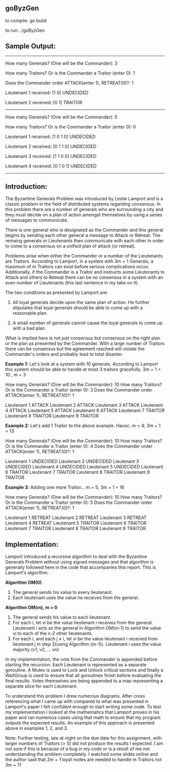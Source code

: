 ## goByzGen

to compile: go build

to run: ./goByzGen


## Sample Output:

---------------------------

How many Generals? (One will be the Commander): 3

How many Traitors? Or is the Commander a Traitor (enter 0): 1

Does the Commander order ATTACK(enter 1), RETREAT(0)?: 1

Lieutenant 1 received: [1 0] UNDECIDED

Lieutenant 2 received: [0 1] TRAITOR

---------------------------

How many Generals? (One will be the Commander): 5

How many Traitors? Or is the Commander a Traitor (enter 0): 0

Lieutenant 1 received: [1 0 1 0] UNDECIDED

Lieutenant 2 received: [0 1 1 0] UNDECIDED

Lieutenant 3 received: [1 1 0 0] UNDECIDED

Lieutenant 4 received: [0 1 0 1] UNDECIDED

----------------------------


## Introduction:

The Byzantine Generals Problem was introduced by Leslie Lamport and is a classic problem in the field of distributed systems regarding consensus. In this problem there are a number of generals who are surrounding a city and they must decide on a plan of action amongst themselves by using a series of messages to communicate. 

There is one general who is designated as the Commander and this general begins by sending each other general a message to Attack or Retreat. The remaing generals or Lieutenants then communicate with each other in order to come to a consensus on a unified plan of attack (or retreat).

Problems arise when either the Commander or a number of the Lieutenants are Traitors. According to Lamport, in a system with 3m + 1 Generals, a maximum of m Traitors can exist before serious complications occur. Additionally, if the Commander is a Traitor and instructs some Lieutenants to Attack and others to Retreat there can be no consensus in a system with an even number of Lieutenants (this last sentence in my take on it). 

The two conditions as presented by Lamport are:

1. All loyal generals decide upon the same plan of action. He further stipulates that loyal generals should be able to come up with a reasonable plan.

2. A small number of generals cannot cause the loyal generals to come up with a bad plan. 

What is implied here is not just consensus but consensus on the right plan or the plan as presented by the Commander. With a large number of Traitors there can be consensus but the agreement reached will violate the Commander's orders and probably lead to total disaster.

**Example 1:** Let's look at a system with 10 generals. According to Lamport this system should be able to handle at most 3 traitors gracefully. 3m + 1 = 10 ; m = 3

How many Generals? (One will be the Commander):
10
How many Traitors? Or is the Commander a Traitor (enter 0):
3
Does the Commander order ATTACK(enter 1), RETREAT(0)?:
1

Lieutenant 1 ATTACK
Lieutenant 2 ATTACK
Lieutenant 3 ATTACK
Lieutenant 4 ATTACK
Lieutenant 5 ATTACK
Lieutenant 6 ATTACK
Lieutenant 7 TRAITOR
Lieutenant 8 TRAITOR
Lieutenant 9 TRAITOR


**Example 2:** Let's add 1 Traitor to the above example. Havoc. m = 4; 3m + 1 = 13

How many Generals? (One will be the Commander):
10
How many Traitors? Or is the Commander a Traitor (enter 0):
4
Does the Commander order ATTACK(enter 1), RETREAT(0)?:
1

Lieutenant 1 UNDECIDED
Lieutenant 2 UNDECIDED
Lieutenant 3 UNDECIDED
Lieutenant 4 UNDECIDED
Lieutenant 5 UNDECIDED
Lieutenant 6 TRAITOR
Lieutenant 7 TRAITOR
Lieutenant 8 TRAITOR
Lieutenant 9 TRAITOR


**Example 3:** Adding one more Traitor... m = 5; 3m + 1 = 16

How many Generals? (One will be the Commander):
10
How many Traitors? Or is the Commander a Traitor (enter 0):
5
Does the Commander order ATTACK(enter 1), RETREAT(0)?:
1

Lieutenant 1 RETREAT
Lieutenant 2 RETREAT
Lieutenant 3 RETREAT
Lieutenant 4 RETREAT
Lieutenant 5 TRAITOR
Lieutenant 6 TRAITOR
Lieutenant 7 TRAITOR
Lieutenant 8 TRAITOR
Lieutenant 9 TRAITOR


## Implementation:

Lamport introduced a recursive algorithm to deal with the Byzantine Generals Problem without using signed messages and that algorithm is generally followed here in the code that accompanies this report. This is Lamport's algorithm:

**Algorithm OM(0)**

1. The general sends his value to every lieutenant.
2. Each lieutenant uses the value he receives from the general.

**Algorithm OM(m), m > 0**

1. The general sends his value to each lieutenant.
2. For each i, let vi be the value lieutenant i receives from the general. Lieutenant i acts as the general in Algorithm OM(m-1) to send the value vi to each of the n-2 other lieutenants.
3. For each i, and each j ≠ i, let vi be the value lieutenant i received from lieutenant j in step 2(using Algorithm (m-1)). Lieutenant i uses the value majority (v1, v2, ... vn)

In my implementation, the vote from the Commander is appended before starting the recursion. Each Lieutenant is represented as a separate goroutine. A Mutex is used to Lock and Unlock critical sections and finally a WaitGroup is used to ensure that all goroutines finish before evaluating the final results. Votes themselves are being appended to a map representing a separate slice for each Lieutenant. 

To understand this problem I drew numerous diagrams. After cross referencing what I came up with compared to what was presented in Lamport's paper I felt confident enough to start writing some code. To test my implementation I looked at the mathematics that Lamport proves in his paper and ran numerous cases using that math to ensure that my program outputs the expected results. An example of this approach is presented above in examples 1, 2, and 3. 

Note: Further testing, late at night on the due date for this assignment, with larger numbers of Traitors (> 5) did not produce the results I expected. I am not sure if this is because of a bug in my code or is a result of me not understanding the problem completely. I watched some slides online and the author said that 2m + 1 loyal nodes are needed to handle m Traitors not 3m + 1?

